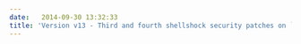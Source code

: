 ```yaml
---
date:   2014-09-30 13:32:33
title: 'Version v13 - Third and fourth shellshock security patches on `bash`'
---
```

